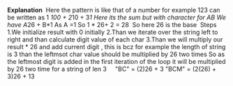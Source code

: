 **Explanation**
​
Here the pattern is like that of a number
for example 123
can be written as 1 *100 + 2*10 + 3*1
Here its the sum but with character for AB
We have A*26 + B*1
As A =1 So 1 * 26+ 2 = 28
​
So here 26 is the base
​
Steps
​
1.We initialize result with 0 initially
2.Than we iterate over the string left to right and than calculate digit value of each char
3.Than we will multiply our result * 26 and add current digit , this is bcz for example the length of string is 3 than the leftmsot char value should be multiplied by 26 two times
So as the leftmost digit is added in the first iteration of the loop  it will be multiplied by 26 two time for a string of len 3
​
​
​
​
​
​
​
​
"BC" = (2)26 + 3
"BCM" = (2(26) + 3)26 + 13